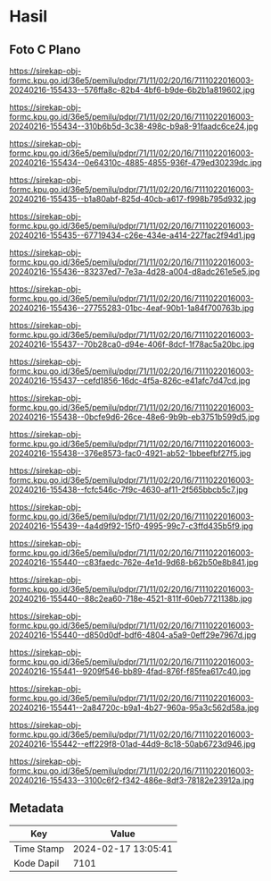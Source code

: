 # Hasil

## Foto C Plano

https://sirekap-obj-formc.kpu.go.id/36e5/pemilu/pdpr/71/11/02/20/16/7111022016003-20240216-155433--576ffa8c-82b4-4bf6-b9de-6b2b1a819602.jpg

https://sirekap-obj-formc.kpu.go.id/36e5/pemilu/pdpr/71/11/02/20/16/7111022016003-20240216-155434--310b6b5d-3c38-498c-b9a8-91faadc6ce24.jpg

https://sirekap-obj-formc.kpu.go.id/36e5/pemilu/pdpr/71/11/02/20/16/7111022016003-20240216-155434--0e64310c-4885-4855-936f-479ed30239dc.jpg

https://sirekap-obj-formc.kpu.go.id/36e5/pemilu/pdpr/71/11/02/20/16/7111022016003-20240216-155435--b1a80abf-825d-40cb-a617-f998b795d932.jpg

https://sirekap-obj-formc.kpu.go.id/36e5/pemilu/pdpr/71/11/02/20/16/7111022016003-20240216-155435--67719434-c26e-434e-a414-227fac2f94d1.jpg

https://sirekap-obj-formc.kpu.go.id/36e5/pemilu/pdpr/71/11/02/20/16/7111022016003-20240216-155436--83237ed7-7e3a-4d28-a004-d8adc261e5e5.jpg

https://sirekap-obj-formc.kpu.go.id/36e5/pemilu/pdpr/71/11/02/20/16/7111022016003-20240216-155436--27755283-01bc-4eaf-90b1-1a84f700763b.jpg

https://sirekap-obj-formc.kpu.go.id/36e5/pemilu/pdpr/71/11/02/20/16/7111022016003-20240216-155437--70b28ca0-d94e-406f-8dcf-1f78ac5a20bc.jpg

https://sirekap-obj-formc.kpu.go.id/36e5/pemilu/pdpr/71/11/02/20/16/7111022016003-20240216-155437--cefd1856-16dc-4f5a-826c-e41afc7d47cd.jpg

https://sirekap-obj-formc.kpu.go.id/36e5/pemilu/pdpr/71/11/02/20/16/7111022016003-20240216-155438--0bcfe9d6-26ce-48e6-9b9b-eb3751b599d5.jpg

https://sirekap-obj-formc.kpu.go.id/36e5/pemilu/pdpr/71/11/02/20/16/7111022016003-20240216-155438--376e8573-fac0-4921-ab52-1bbeefbf27f5.jpg

https://sirekap-obj-formc.kpu.go.id/36e5/pemilu/pdpr/71/11/02/20/16/7111022016003-20240216-155438--fcfc546c-7f9c-4630-af11-2f565bbcb5c7.jpg

https://sirekap-obj-formc.kpu.go.id/36e5/pemilu/pdpr/71/11/02/20/16/7111022016003-20240216-155439--4a4d9f92-15f0-4995-99c7-c3ffd435b5f9.jpg

https://sirekap-obj-formc.kpu.go.id/36e5/pemilu/pdpr/71/11/02/20/16/7111022016003-20240216-155440--c83faedc-762e-4e1d-9d68-b62b50e8b841.jpg

https://sirekap-obj-formc.kpu.go.id/36e5/pemilu/pdpr/71/11/02/20/16/7111022016003-20240216-155440--88c2ea60-718e-4521-811f-60eb7721138b.jpg

https://sirekap-obj-formc.kpu.go.id/36e5/pemilu/pdpr/71/11/02/20/16/7111022016003-20240216-155440--d850d0df-bdf6-4804-a5a9-0eff29e7967d.jpg

https://sirekap-obj-formc.kpu.go.id/36e5/pemilu/pdpr/71/11/02/20/16/7111022016003-20240216-155441--9209f546-bb89-4fad-876f-f85fea617c40.jpg

https://sirekap-obj-formc.kpu.go.id/36e5/pemilu/pdpr/71/11/02/20/16/7111022016003-20240216-155441--2a84720c-b9a1-4b27-960a-95a3c562d58a.jpg

https://sirekap-obj-formc.kpu.go.id/36e5/pemilu/pdpr/71/11/02/20/16/7111022016003-20240216-155442--eff229f8-01ad-44d9-8c18-50ab6723d946.jpg

https://sirekap-obj-formc.kpu.go.id/36e5/pemilu/pdpr/71/11/02/20/16/7111022016003-20240216-155433--3100c6f2-f342-486e-8df3-78182e23912a.jpg


## Metadata

| Key        | Value               |
| ---------- | ------------------- |
| Time Stamp | 2024-02-17 13:05:41 |
| Kode Dapil | 7101                |



